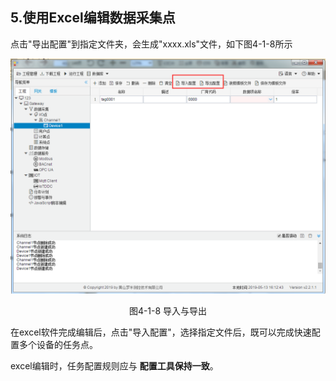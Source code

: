 ## 5.使用Excel编辑数据采集点

点击"导出配置"到指定文件夹，会生成"xxxx.xls"文件，如下图4-1-8所示

![1557128472581](../../assets/导入与导出.png)

<center>图4-1-8 导入与导出</center>

在excel软件完成编辑后，点击"导入配置"，选择指定文件后，既可以完成快速配置多个设备的任务点。

excel编辑时，任务配置规则应与 **配置工具保持一致**。

